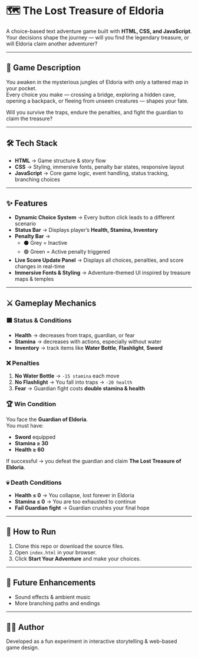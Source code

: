 # 🗺️ The Lost Treasure of Eldoria

A choice-based text adventure game built with **HTML, CSS, and JavaScript**.  
Your decisions shape the journey — will you find the legendary treasure, or will Eldoria claim another adventurer?

---

## 📖 Game Description
You awaken in the mysterious jungles of Eldoria with only a tattered map in your pocket.  
Every choice you make — crossing a bridge, exploring a hidden cave, opening a backpack, or fleeing from unseen creatures — shapes your fate.  

Will you survive the traps, endure the penalties, and fight the guardian to claim the treasure?

---

## 🛠️ Tech Stack
- **HTML** → Game structure & story flow  
- **CSS** → Styling, immersive fonts, penalty bar states, responsive layout  
- **JavaScript** → Core game logic, event handling, status tracking, branching choices  

---

## ✨ Features
- **Dynamic Choice System** → Every button click leads to a different scenario  
- **Status Bar** → Displays player’s **Health, Stamina, Inventory**  
- **Penalty Bar** →  
  - ⚫ Grey = Inactive  
  - 🟢 Green = Active penalty triggered  
- **Live Score Update Panel** → Displays all choices, penalties, and score changes in real-time  
- **Immersive Fonts & Styling** → Adventure-themed UI inspired by treasure maps & temples  

---

## ⚔️ Gameplay Mechanics

### 🟩 Status & Conditions
- **Health** → decreases from traps, guardian, or fear  
- **Stamina** → decreases with actions, especially without water  
- **Inventory** → track items like **Water Bottle**, **Flashlight**, **Sword**

### ❌ Penalties
1. **No Water Bottle** → `-15 stamina` each move  
2. **No Flashlight** → You fall into traps → `-20 health`  
3. **Fear** → Guardian fight costs **double stamina & health**  

### 🏆 Win Condition
You face the **Guardian of Eldoria**.  
You must have:  
- **Sword** equipped  
- **Stamina ≥ 30**  
- **Health ≥ 60**  

If successful → you defeat the guardian and claim **The Lost Treasure of Eldoria**.

### 💀 Death Conditions
- **Health ≤ 0** → You collapse, lost forever in Eldoria  
- **Stamina ≤ 0** → You are too exhausted to continue  
- **Fail Guardian fight** → Guardian crushes your final hope  

---

## 🚀 How to Run
1. Clone this repo or download the source files.  
2. Open `index.html` in your browser.  
3. Click **Start Your Adventure** and make your choices.  

---

## 📌 Future Enhancements
- Sound effects & ambient music  
- More branching paths and endings  

---

## 🧑‍💻 Author
Developed as a fun experiment in interactive storytelling & web-based game design.  
